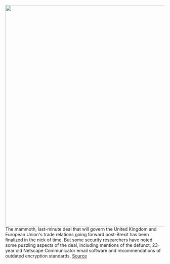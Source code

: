 <img src='https://cdn.vox-cdn.com/thumbor/IgKb7DjuDAa2T9awJhJ_h4wLLj0=/0x0:1200x800/1200x800/filters:focal(504x304:696x496)/cdn.vox-cdn.com/uploads/chorus_image/image/68593781/netscape.0.jpg' width='700px' /><br/>
The mammoth, last-minute deal that will govern the United Kingdom and European Union's trade relations going forward post-Brexit has been finalized in the nick of time. But some security researchers have noted some puzzling aspects of the deal, including mentions of the defunct, 23-year old Netscape Communicator email software and recommendations of outdated encryption standards.
<a href='https://www.theverge.com/2020/12/29/22204624/brexit-eu-uk-netscape-communicator-4-crytography-email-data-dna-trade-deal'> Source <a/>